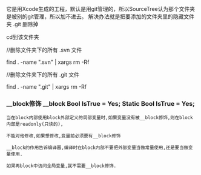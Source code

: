 它是用Xcode生成的工程，默认是用git管理的，所以SourceTree认为那个文件夹是被别的git管理，所以加不进去。
解决办法就是把要添加的文件夹里的隐藏文件夹 .git 删除掉


cd到该文件夹

//删除文件夹下的所有 .svn 文件

find . -name ".svn" | xargs rm -Rf

//删除文件夹下的所有 .git 文件

find . -name ".git" | xargs rm -Rf

### __block修饰   __block Bool  IsTrue = Yes;  Static Bool  IsTrue = Yes; 
```
当在block内部使用block外部定义的局部变量时,如果变量没有被__block修饰,则在block内部是readonly(只读的),

不能对他修改,如果想修改,变量前必须要有__block修饰

__block的作用告诉编译器,编译时在block内部不要把外部变量当做常量使用,还是要当做变量使用.

如果再block中访问全局变量,就不需要__block修饰.
```
